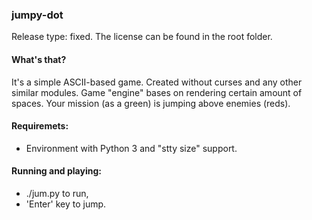 ### jumpy-dot
Release type: fixed.
The license can be found in the root folder.

#### What's that?
It's a simple ASCII-based game.
Created without curses and any other similar modules.
Game "engine" bases on rendering certain amount of spaces.
Your mission (as a green) is jumping above enemies (reds).

#### Requiremets:
- Environment with Python 3 and "stty size" support.

#### Running and playing:
- ./jum.py to run,
- 'Enter' key to jump.

